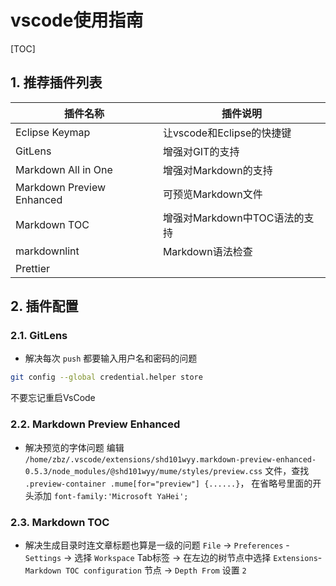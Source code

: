 # vscode使用指南

[TOC]

## 1. 推荐插件列表

| 插件名称                  | 插件说明                      |
| ------------------------- | ----------------------------- |
| Eclipse Keymap            | 让vscode和Eclipse的快捷键     |
| GitLens                   | 增强对GIT的支持               |
| Markdown All in One       | 增强对Markdown的支持          |
| Markdown Preview Enhanced | 可预览Markdown文件            |
| Markdown TOC              | 增强对Markdown中TOC语法的支持 |
| markdownlint              | Markdown语法检查              |
| Prettier                  |                               |

## 2. 插件配置

### 2.1. GitLens

- 解决每次 `push` 都要输入用户名和密码的问题

```sh
git config --global credential.helper store
```

不要忘记重启VsCode

### 2.2. Markdown Preview Enhanced

- 解决预览的字体问题
编辑 `/home/zbz/.vscode/extensions/shd101wyy.markdown-preview-enhanced-0.5.3/node_modules/@shd101wyy/mume/styles/preview.css` 文件，查找 `.preview-container .mume[for="preview"] {......}`， 在省略号里面的开头添加 `font-family:'Microsoft YaHei';`

### 2.3. Markdown TOC

- 解决生成目录时连文章标题也算是一级的问题
`File` -> `Preferences` - `Settings` -> 选择 `Workspace` Tab标签 -> 在左边的树节点中选择 `Extensions`-`Markdown TOC configuration` 节点 -> `Depth From` 设置 `2`
